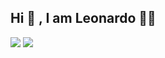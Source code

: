 
<h2>Hi 👋 , I am Leonardo 👨‍💻 </h2> 

  <td>
      <img src="https://img.shields.io/badge/LinkedIn-0077B5?style=for-the-badge&logo=linkedin&logoColor=white">
  </td>
  <td>
      <img src="https://img.shields.io/badge/Instagram-E4405F?style=for-the-badge&logo=instagram&logoColor=white">
   </td>
  </td>
 
